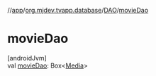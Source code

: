 //[app](../../../index.md)/[org.mjdev.tvapp.database](../index.md)/[DAO](index.md)/[movieDao](movie-dao.md)

# movieDao

[androidJvm]\
val [movieDao](movie-dao.md): Box&lt;[Media](../../org.mjdev.tvapp.data.local/-media/index.md)&gt;
